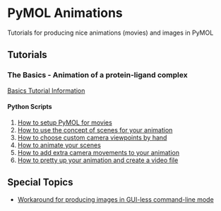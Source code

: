 PyMOL Animations
================

Tutorials for producing nice animations (movies) and images in PyMOL

## Tutorials

### The Basics - Animation of a protein-ligand complex

[Basics Tutorial Information](tutorials/basics/basics.md)

#### Python Scripts
1. [How to setup PyMOL for movies](tutorials/basics/01-moviesetup.py)
2. [How to use the concept of scenes for your animation](tutorials/basics/02-scenes.py)
3. [How to choose custom camera viewpoints by hand](tutorials/basics/03-manual-viewpoints.py)
4. [How to animate your scenes](tutorials/basics/04-animation.py)
5. [How to add extra camera movements to your animation](tutorials/basics/05-camera-movements.py)
6. [How to pretty up your animation and create a video file](tutorials/basics/06-finish.py)


## Special Topics

* [Workaround for producing images in GUI-less command-line mode](special-topics/workaround-png.py)
